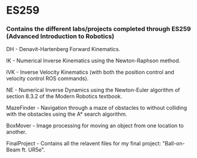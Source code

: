 # ES259
### Contains the different labs/projects completed through ES259 (Advanced Introduction to Robotics) 

DH - Denavit-Hartenberg Forward Kinematics.

IK - Numerical Inverse Kinematics using the Newton-Raphson method.

IVK - Inverse Velocity Kinematics (with both the position control and velocity control ROS commands).

NE - Numerical Inverse Dynamics using the Newton-Euler algorithm of section 8.3.2 of the Modern Robotics textbook.

MazeFinder - Navigation through a maze of obstacles to without colliding with the obstacles using the A* search algorithm.

BoxMover - Image processing for moving an object from one location to another.

FinalProject - Contains all the relavent files for my final project: "Ball-on-Beam ft. UR5e".
